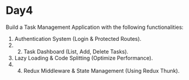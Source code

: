 # Day4
Build a Task Management Application
 with the following functionalities:
 1. Authentication System (Login & Protected Routes).
 2.  2. Task Dashboard (List, Add, Delete Tasks).
 3. Lazy Loading & Code Splitting (Optimize Performance).
 4.  4. Redux Middleware & State Management (Using Redux Thunk).
